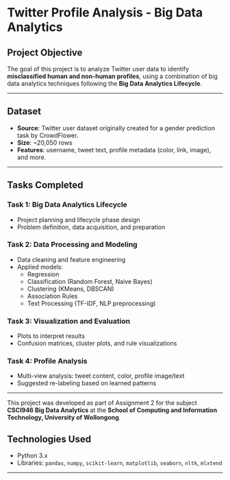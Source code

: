 # Twitter Profile Analysis -  Big Data Analytics 
##  Project Objective

The goal of this project is to analyze Twitter user data to identify **misclassified human and non-human profiles**, using a combination of big data analytics techniques following the **Big Data Analytics Lifecycle**.

---

##  Dataset

- **Source**: Twitter user dataset originally created for a gender prediction task by CrowdFlower.
- **Size**: ~20,050 rows
- **Features**: username, tweet text, profile metadata (color, link, image), and more.

---

##  Tasks Completed

###  Task 1: Big Data Analytics Lifecycle
- Project planning and lifecycle phase design
- Problem definition, data acquisition, and preparation

###  Task 2: Data Processing and Modeling
- Data cleaning and feature engineering
- Applied models:
  - Regression
  - Classification (Random Forest, Naive Bayes)
  - Clustering (KMeans, DBSCAN)
  - Association Rules
  - Text Processing (TF-IDF, NLP preprocessing)

###  Task 3: Visualization and Evaluation
- Plots to interpret results
- Confusion matrices, cluster plots, and rule visualizations

###  Task 4: Profile Analysis
- Multi-view analysis: tweet content, color, profile image/text
- Suggested re-labeling based on learned patterns

---
This project was developed as part of Assignment 2 for the subject **CSCI946 Big Data Analytics** at the **School of Computing and Information Technology, University of Wollongong**.
##  Technologies Used

- Python 3.x
- Libraries: `pandas`, `numpy`, `scikit-learn`, `matplotlib`, `seaborn`, `nltk`, `mlxtend`

---
